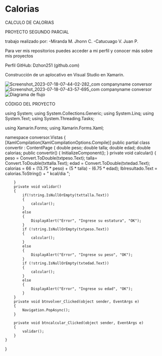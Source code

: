 # Calorias
CALCULO DE CALORIAS

PROYECTO SEGUNDO PARCIAL


trabajo realizado por:
  -Miranda M. Jhonn C.
  -Catucuago V. Juan P.

Para ver mis repositorios puedes acceder a mi perfil y conocer más sobre mis proyectos

Perfil GitHub: Dzhon251 (github.com)

Construcción de un aplocativo en Visual Studio en Xamarin.

![Screenshot_2023-07-18-07-44-02-282_com companyname conversor](https://github.com/dakrosP2/Calorias/assets/133244354/f7a910cf-2c16-4293-ab2e-5d0948450c1f)
![Screenshot_2023-07-18-07-43-57-695_com companyname conversor](https://github.com/dakrosP2/Calorias/assets/133244354/3362519b-d4bf-47f2-b81f-5a541d64d8d8)
![Diagrama de flujo](https://github.com/dakrosP2/Calorias/assets/133244354/2a2b8eaa-4530-4c52-9d00-362aa9d6c98d)


CÓDIGO DEL PROYECTO

using System;
using System.Collections.Generic;
using System.Linq;
using System.Text;
using System.Threading.Tasks;

using Xamarin.Forms;
using Xamarin.Forms.Xaml;

namespace conversor.Vistas
{
    [XamlCompilation(XamlCompilationOptions.Compile)]
    public partial class convertir : ContentPage
    {
        double peso;
        double talla;
        double edad;
        double calorias;
        public convertir()
        {
            InitializeComponent();
        }
        private void calcular()
        {
            peso = Convert.ToDouble(txtpeso.Text);
            talla= Convert.ToDouble(txttalla.Text);
            edad = Convert.ToDouble(txtedad.Text);
            calorias = 66 + (13.75 * peso) + (5 * talla) - (6.75 * edad);
            lblresultado.Text = calorias.ToString() + " kcal/dia ";

        }
        private void validar()
        {
            if(!string.IsNullOrEmpty(txttalla.Text))
            {
                calcular();
            }
            else
            {
                DisplayAlert("Error", "Ingrese su estatura", "OK");
            }
            if (!string.IsNullOrEmpty(txtpeso.Text))
            {
                calcular();
            }
            else
            {
                DisplayAlert("Error", "Ingrese su peso", "OK");
            }
            if (!string.IsNullOrEmpty(txtedad.Text))
            {
                calcular();
            }
            else
            {
                DisplayAlert("Error", "Ingrese su edad", "OK");
            }
        }
        private void btnvolver_Clicked(object sender, EventArgs e)
        {
            Navigation.PopAsync();
        }

        private void btncalcular_Clicked(object sender, EventArgs e)
        {
            validar();
        }
    }
}
